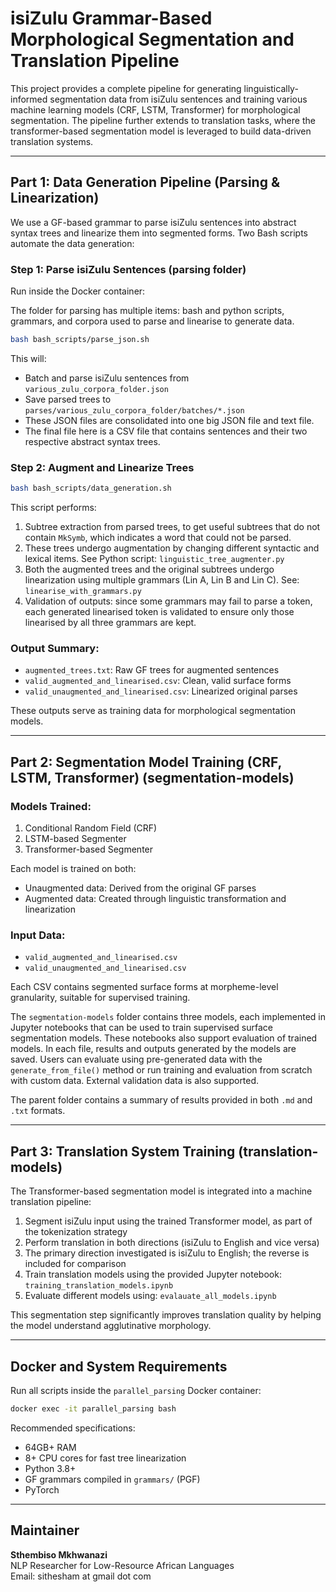 # isiZulu Grammar-Based Morphological Segmentation and Translation Pipeline

This project provides a complete pipeline for generating linguistically-informed segmentation data from isiZulu sentences and training various machine learning models (CRF, LSTM, Transformer) for morphological segmentation. The pipeline further extends to translation tasks, where the transformer-based segmentation model is leveraged to build data-driven translation systems.

---

## Part 1: Data Generation Pipeline (Parsing & Linearization)

We use a GF-based grammar to parse isiZulu sentences into abstract syntax trees and linearize them into segmented forms. Two Bash scripts automate the data generation:

### Step 1: Parse isiZulu Sentences (parsing folder)

Run inside the Docker container:

The folder for parsing has multiple items: bash and python scripts, grammars, and corpora used to parse and linearise to generate data.

```bash
bash bash_scripts/parse_json.sh
```
This will:
- Batch and parse isiZulu sentences from `various_zulu_corpora_folder.json`
- Save parsed trees to `parses/various_zulu_corpora_folder/batches/*.json`
- These JSON files are consolidated into one big JSON file and text file.
- The final file here is a CSV file that contains sentences and their two respective abstract syntax trees.

### Step 2: Augment and Linearize Trees
```bash
bash bash_scripts/data_generation.sh
```
This script performs:
1. Subtree extraction from parsed trees, to get useful subtrees that do not contain `MkSymb`, which indicates a word that could not be parsed.
2. These trees undergo augmentation by changing different syntactic and lexical items. See Python script: `linguistic_tree_augmenter.py`
3. Both the augmented trees and the original subtrees undergo linearization using multiple grammars (Lin A, Lin B and Lin C). See: `linearise_with_grammars.py`
4. Validation of outputs: since some grammars may fail to parse a token, each generated linearised token is validated to ensure only those linearised by all three grammars are kept.

### Output Summary:
- `augmented_trees.txt`: Raw GF trees for augmented sentences
- `valid_augmented_and_linearised.csv`: Clean, valid surface forms
- `valid_unaugmented_and_linearised.csv`: Linearized original parses

These outputs serve as training data for morphological segmentation models.

---

## Part 2: Segmentation Model Training (CRF, LSTM, Transformer) (segmentation-models)

### Models Trained:
1. Conditional Random Field (CRF)
2. LSTM-based Segmenter
3. Transformer-based Segmenter

Each model is trained on both:
- Unaugmented data: Derived from the original GF parses
- Augmented data: Created through linguistic transformation and linearization

### Input Data:
- `valid_augmented_and_linearised.csv`
- `valid_unaugmented_and_linearised.csv`

Each CSV contains segmented surface forms at morpheme-level granularity, suitable for supervised training.

The `segmentation-models` folder contains three models, each implemented in Jupyter notebooks that can be used to train supervised surface segmentation models. These notebooks also support evaluation of trained models. In each file, results and outputs generated by the models are saved. Users can evaluate using pre-generated data with the `generate_from_file()` method or run training and evaluation from scratch with custom data. External validation data is also supported.

The parent folder contains a summary of results provided in both `.md` and `.txt` formats.

---

## Part 3: Translation System Training (translation-models)

The Transformer-based segmentation model is integrated into a machine translation pipeline:

1. Segment isiZulu input using the trained Transformer model, as part of the tokenization strategy
2. Perform translation in both directions (isiZulu to English and vice versa)
3. The primary direction investigated is isiZulu to English; the reverse is included for comparison
4. Train translation models using the provided Jupyter notebook: `training_translation_models.ipynb`
5. Evaluate different models using: `evalauate_all_models.ipynb`

This segmentation step significantly improves translation quality by helping the model understand agglutinative morphology.

---

## Docker and System Requirements

Run all scripts inside the `parallel_parsing` Docker container:
```bash
docker exec -it parallel_parsing bash
```

Recommended specifications:
- 64GB+ RAM
- 8+ CPU cores for fast tree linearization
- Python 3.8+
- GF grammars compiled in `grammars/` (PGF)
- PyTorch

---

## Maintainer
**Sthembiso Mkhwanazi**  
NLP Researcher for Low-Resource African Languages  
Email: sithesham at gmail dot com

